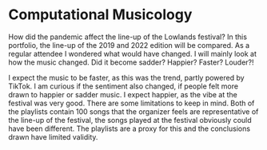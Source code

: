 # Computational Musicology

How did the pandemic affect the line-up of the Lowlands festival? In this portfolio, the line-up of the 2019 and 2022 edition will be compared. As a regular attendee I wondered what would have changed. I will mainly look at how the music changed. Did it become sadder? Happier? Faster? Louder?!


I expect the music to be faster, as this was the trend, partly powered by TikTok. I am curious if the sentiment also changed, if people felt more drawn to happier or sadder music. I expect happier, as the vibe at the festival was very good. There are some limitations to keep in mind. Both of the playlists contain 100 songs that the organizer feels are representative of the line-up of the festival, the songs played at the festival obviously could have been different. The playlists are a proxy for this and the conclusions drawn have limited validity.
